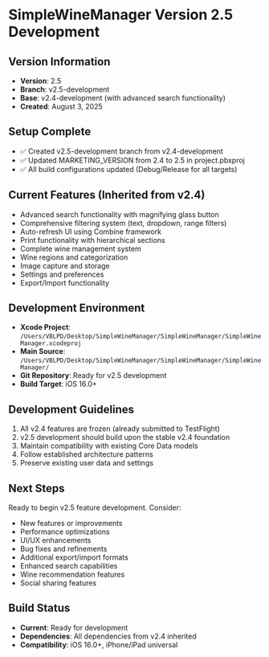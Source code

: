 # SimpleWineManager Version 2.5 Development

## Version Information
- **Version**: 2.5
- **Branch**: v2.5-development
- **Base**: v2.4-development (with advanced search functionality)
- **Created**: August 3, 2025

## Setup Complete
- ✅ Created v2.5-development branch from v2.4-development
- ✅ Updated MARKETING_VERSION from 2.4 to 2.5 in project.pbxproj
- ✅ All build configurations updated (Debug/Release for all targets)

## Current Features (Inherited from v2.4)
- Advanced search functionality with magnifying glass button
- Comprehensive filtering system (text, dropdown, range filters)
- Auto-refresh UI using Combine framework
- Print functionality with hierarchical sections
- Complete wine management system
- Wine regions and categorization
- Image capture and storage
- Settings and preferences
- Export/Import functionality

## Development Environment
- **Xcode Project**: `/Users/VBLPD/Desktop/SimpleWineManager/SimpleWineManager/SimpleWineManager.xcodeproj`
- **Main Source**: `/Users/VBLPD/Desktop/SimpleWineManager/SimpleWineManager/SimpleWineManager/`
- **Git Repository**: Ready for v2.5 development
- **Build Target**: iOS 16.0+

## Development Guidelines
1. All v2.4 features are frozen (already submitted to TestFlight)
2. v2.5 development should build upon the stable v2.4 foundation
3. Maintain compatibility with existing Core Data models
4. Follow established architecture patterns
5. Preserve existing user data and settings

## Next Steps
Ready to begin v2.5 feature development. Consider:
- New features or improvements
- Performance optimizations
- UI/UX enhancements
- Bug fixes and refinements
- Additional export/import formats
- Enhanced search capabilities
- Wine recommendation features
- Social sharing features

## Build Status
- **Current**: Ready for development
- **Dependencies**: All dependencies from v2.4 inherited
- **Compatibility**: iOS 16.0+, iPhone/iPad universal
